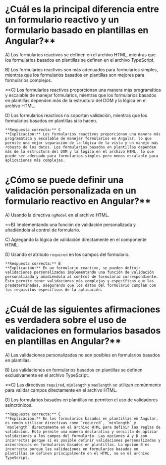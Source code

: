 # ¿Cuál es la principal diferencia entre un formulario reactivo y un formulario basado en plantillas en Angular?**

A) Los formularios reactivos se definen en el archivo HTML, mientras que los formularios basados en plantillas se definen en el archivo TypeScript.  

B) Los formularios reactivos son más adecuados para formularios simples, mientras que los formularios basados en plantillas son mejores para formularios complejos.  

==C) Los formularios reactivos proporcionan una manera más programática y escalable de manejar formularios, mientras que los formularios basados en plantillas dependen más de la estructura del DOM y la lógica en el archivo HTML.  

D) Los formularios reactivos no soportan validación, mientras que los formularios basados en plantillas sí lo hacen.

~~~
**Respuesta correcta:** C  
**Explicación:** Los formularios reactivos proporcionan una manera más programática y escalable de manejar formularios en Angular, lo que permite una mejor separación de la lógica de la vista y un manejo más robusto de los datos. Los formularios basados en plantillas dependen más de la estructura del DOM y la lógica en el archivo HTML, lo que puede ser adecuado para formularios simples pero menos escalable para aplicaciones más complejas.
~~~


# ¿Cómo se puede definir una validación personalizada en un formulario reactivo en Angular?**

A) Usando la directiva `ngModel` en el archivo HTML.  

==B) Implementando una función de validación personalizada y añadiéndola al control de formulario.

C) Agregando la lógica de validación directamente en el componente HTML.

D) Usando el atributo `required` en los campos del formulario.

~~~
**Respuesta correcta:** B  
**Explicación:** En un formulario reactivo, se pueden definir validaciones personalizadas implementando una función de validación personalizada y añadiéndola al control de formulario correspondiente. Esto permite tener validaciones más complejas y específicas que las predeterminadas, asegurando que los datos del formulario cumplan con los requisitos específicos de la aplicación.
~~~

# ¿Cuál de las siguientes afirmaciones es verdadera sobre el uso de validaciones en formularios basados en plantillas en Angular?**

A) Las validaciones personalizadas no son posibles en formularios basados en plantillas.  

B) Las validaciones en formularios basados en plantillas se definen exclusivamente en el archivo TypeScript.  

==C) Las directivas `required`, `minlength` y `maxlength` se utilizan comúnmente para validar campos directamente en el archivo HTML.  

D) Los formularios basados en plantillas no permiten el uso de validadores asincrónicos.

~~~
**Respuesta correcta:** C  
**Explicación:** En los formularios basados en plantillas en Angular, es común utilizar directivas como `required`, `minlength` y `maxlength` directamente en el archivo HTML para definir las reglas de validación. Esto permite una manera declarativa y sencilla de aplicar validaciones a los campos del formulario. Las opciones A y D son incorrectas porque sí es posible definir validaciones personalizadas y asincrónicas en formularios basados en plantillas. La opción B es incorrecta porque las validaciones en formularios basados en plantillas se definen principalmente en el HTML, no en el archivo TypeScript.
~~~